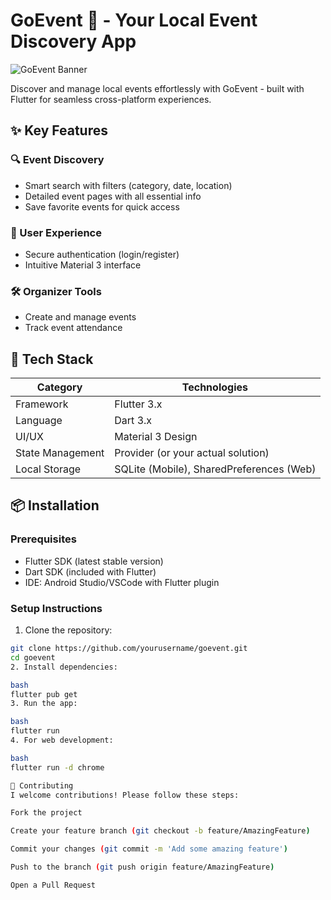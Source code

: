 # GoEvent 🎉 - Your Local Event Discovery App

![GoEvent Banner]((https://res.cloudinary.com/dhbqealwn/image/upload/v1740332036/jrkc64rugrq0oqdhi7dq.png))

Discover and manage local events effortlessly with GoEvent - built with Flutter for seamless cross-platform experiences.

## ✨ Key Features

### 🔍 Event Discovery
- Smart search with filters (category, date, location)
- Detailed event pages with all essential info
- Save favorite events for quick access

### 👤 User Experience
- Secure authentication (login/register)
- Intuitive Material 3 interface

### 🛠 Organizer Tools
- Create and manage events
- Track event attendance

## 🚀 Tech Stack

| Category       | Technologies                          |
|----------------|---------------------------------------|
| Framework      | Flutter 3.x                           |
| Language       | Dart 3.x                              |
| UI/UX          | Material 3 Design                     |
| State Management | Provider (or your actual solution)    |
| Local Storage  | SQLite (Mobile), SharedPreferences (Web) |

## 📦 Installation

### Prerequisites
- Flutter SDK (latest stable version)
- Dart SDK (included with Flutter)
- IDE: Android Studio/VSCode with Flutter plugin

### Setup Instructions
1. Clone the repository:
```bash
git clone https://github.com/yourusername/goevent.git
cd goevent
2. Install dependencies:

bash
flutter pub get
3. Run the app:

bash
flutter run
4. For web development:

bash
flutter run -d chrome

🤝 Contributing
I welcome contributions! Please follow these steps:

Fork the project

Create your feature branch (git checkout -b feature/AmazingFeature)

Commit your changes (git commit -m 'Add some amazing feature')

Push to the branch (git push origin feature/AmazingFeature)

Open a Pull Request
